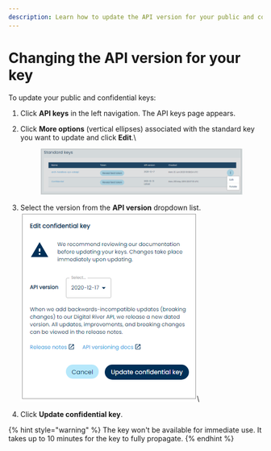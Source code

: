 ```yaml
---
description: Learn how to update the API version for your public and confidential keys.
---
```


# Changing the API version for your key

To update your public and confidential keys:

1. Click **API keys** in the left navigation. The API keys page appears.
2.  Click **More options** (vertical ellipses) associated with the standard key you want to update and click **Edit**.\


    <figure><img src="../../../../.gitbook/assets/1 Edit rotate standard.png" alt=""><figcaption></figcaption></figure>
3. Select the version from the **API version** dropdown list.\
   ![](<../../../../.gitbook/assets/2 update key version.png>)\

4. Click **Update confidential key**.

{% hint style="warning" %}
The key won't be available for immediate use. It takes up to 10 minutes for the key to fully propagate.
{% endhint %}
